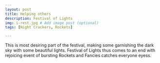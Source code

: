 ```yaml
---
layout: post
title: Helping others
description: Festival of Lights
img: i-rest.jpg # Add image post (optional)
tags: [Night Crackers, Rockets]

---
```

This is most desiring part of the festival, making some garnishing the dark sky with some beautiful lights. Festival of Lights thus comes to an end with rejoicing event of bursting Rockets and Fancies catches everyone eyess.


